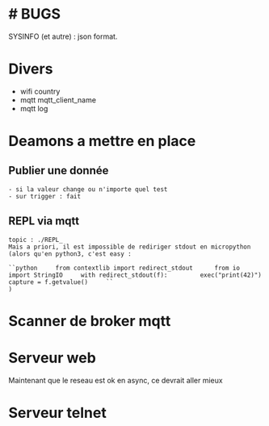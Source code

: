 # # BUGS

SYSINFO (et autre) : json format.

# Divers

- wifi country
- mqtt mqtt_client_name
- mqtt log

# Deamons a mettre en place

## Publier une donnée

    - si la valeur change ou n'importe quel test
    - sur trigger : fait

## REPL via mqtt

    topic : ./REPL_
    Mais a priori, il est impossible de rediriger stdout en micropython
    (alors qu'en python3, c'est easy :

    ``python     from contextlib import redirect_stdout      from io import StringIO     with redirect_stdout(f):         exec("print(42)")     capture = f.getvalue()     ``
    )

# Scanner de broker mqtt

# Serveur web

Maintenant que le reseau est ok en async, ce devrait aller mieux

# Serveur telnet

